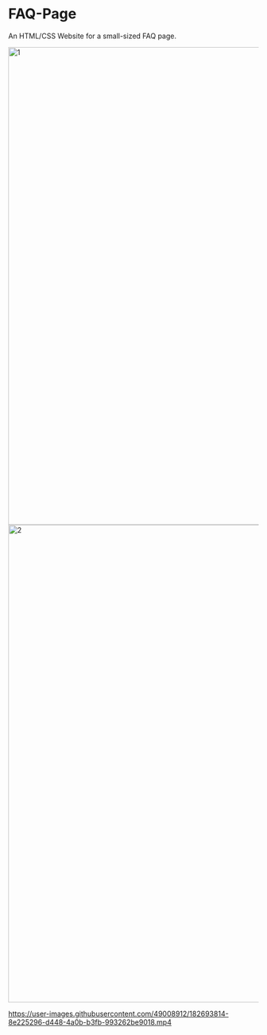 # FAQ-Page

An HTML/CSS Website for a small-sized FAQ page.

<img width="960" alt="1" src="https://user-images.githubusercontent.com/49008912/182693793-ac724469-2f57-4155-aecc-021b3145c7d4.PNG">

<img width="960" alt="2" src="https://user-images.githubusercontent.com/49008912/182693804-38d215f5-f227-4972-b535-7ec2303620e0.PNG">

https://user-images.githubusercontent.com/49008912/182693814-8e225296-d448-4a0b-b3fb-993262be9018.mp4
